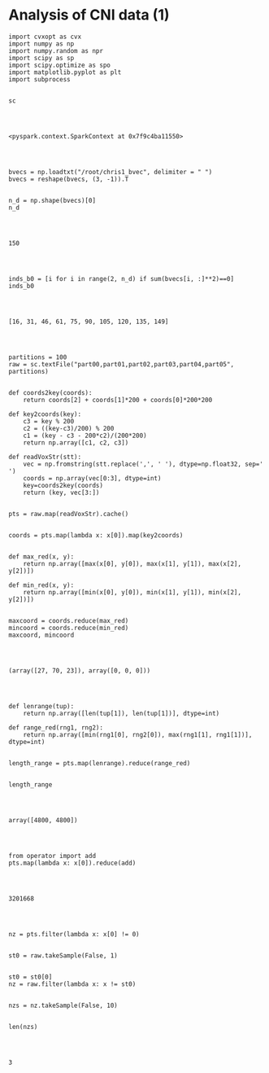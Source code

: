 
# Analysis of CNI data (1)


    import cvxopt as cvx
    import numpy as np
    import numpy.random as npr
    import scipy as sp
    import scipy.optimize as spo
    import matplotlib.pyplot as plt
    import subprocess


    sc




    <pyspark.context.SparkContext at 0x7f9c4ba11550>




    bvecs = np.loadtxt("/root/chris1_bvec", delimiter = " ")
    bvecs = reshape(bvecs, (3, -1)).T


    n_d = np.shape(bvecs)[0]
    n_d




    150




    inds_b0 = [i for i in range(2, n_d) if sum(bvecs[i, :]**2)==0]
    inds_b0




    [16, 31, 46, 61, 75, 90, 105, 120, 135, 149]




    partitions = 100
    raw = sc.textFile("part00,part01,part02,part03,part04,part05", partitions)


    def coords2key(coords):
        return coords[2] + coords[1]*200 + coords[0]*200*200
    
    def key2coords(key):
        c3 = key % 200
        c2 = ((key-c3)/200) % 200
        c1 = (key - c3 - 200*c2)/(200*200)
        return np.array([c1, c2, c3])
    
    def readVoxStr(stt):
        vec = np.fromstring(stt.replace(',', ' '), dtype=np.float32, sep=' ')
        coords = np.array(vec[0:3], dtype=int)
        key=coords2key(coords)
        return (key, vec[3:])


    pts = raw.map(readVoxStr).cache()


    coords = pts.map(lambda x: x[0]).map(key2coords)


    def max_red(x, y):
        return np.array([max(x[0], y[0]), max(x[1], y[1]), max(x[2], y[2])])
    
    def min_red(x, y):
        return np.array([min(x[0], y[0]), min(x[1], y[1]), min(x[2], y[2])])


    maxcoord = coords.reduce(max_red)
    mincoord = coords.reduce(min_red)
    maxcoord, mincoord




    (array([27, 70, 23]), array([0, 0, 0]))




    def lenrange(tup):
        return np.array([len(tup[1]), len(tup[1])], dtype=int)
    
    def range_red(rng1, rng2):
        return np.array([min(rng1[0], rng2[0]), max(rng1[1], rng1[1])], dtype=int)


    length_range = pts.map(lenrange).reduce(range_red)


    length_range




    array([4800, 4800])




    from operator import add
    pts.map(lambda x: x[0]).reduce(add)




    3201668




    nz = pts.filter(lambda x: x[0] != 0)


    st0 = raw.takeSample(False, 1)


    st0 = st0[0]
    nz = raw.filter(lambda x: x != st0)


    nzs = nz.takeSample(False, 10)


    len(nzs)




    3




    
